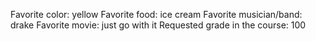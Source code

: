 Favorite color: yellow 
Favorite food: ice cream
Favorite musician/band: drake
Favorite movie: just go with it
Requested grade in the course: 100
